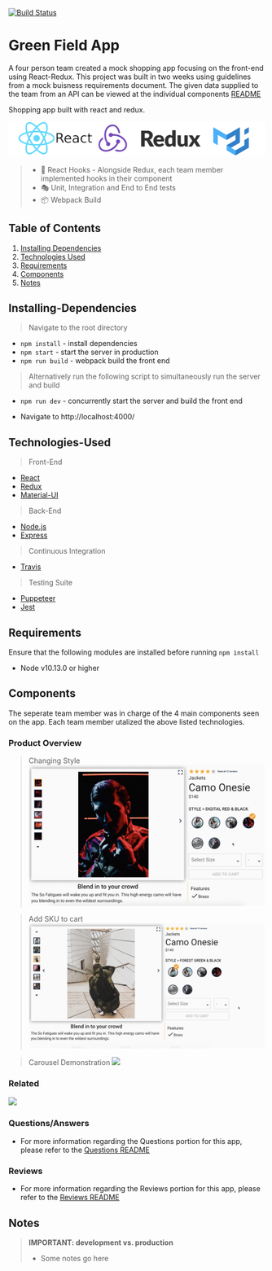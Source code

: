 [![Build Status](https://travis-ci.org/teamuru/greenfieldApp.svg?branch=master)](https://travis-ci.org/teamuru/greenfieldApp)

# Green Field App

<!-- INSERT GIF OF OVERALL APP HERE -->

A four person team created a mock shopping app focusing on the front-end using React-Redux. This project was built in two weeks using guidelines from a mock buisness requirements document. The given data supplied to the team from an API can be viewed at the individual components [README](#Components)

Shopping app built with react and redux.

<p align="center">
<img src="documentation/logos.png">
</p>

> - 🎣 React Hooks - Alongside Redux, each team member implemented hooks in their component
> - 🎭 Unit, Integration and End to End tests
> - 📦 Webpack Build

## Table of Contents

1. [Installing Dependencies](#Installing-Dependencies)
2. [Technologies Used](#Technologies-Used)
3. [Requirements](#Requirements)
4. [Components](#Components)
5. [Notes](#Notes)

## Installing-Dependencies

> Navigate to the root directory

- `npm install` - install dependencies
- `npm start` - start the server in production
- `npm run build` - webpack build the front end

> Alternatively run the following script to simultaneously run the server and build

- `npm run dev` - concurrently start the server and build the front end

* Navigate to http://localhost:4000/

## Technologies-Used

> Front-End

- [React](https://reactjs.org/)
- [Redux](https://redux.js.org/)
- [Material-UI](https://material-ui.com/)

> Back-End

- [Node.js](https://nodejs.org/en/)
- [Express](https://expressjs.com)

> Continuous Integration

- [Travis](https://travis-ci.org/)

> Testing Suite

- [Puppeteer](https://pptr.dev/)
- [Jest](https://jestjs.io/docs/en/api)

## Requirements

Ensure that the following modules are installed before running `npm install`

- Node v10.13.0 or higher

## Components

The seperate team member was in charge of the 4 main components seen on the app. Each team member utalized the above listed technologies.

### Product Overview

> Changing Style
> ![](documentation/Overview/changeStyles.gif)

> Add SKU to cart
> ![](documentation/Overview/addToCart.gif)

> Carousel Demonstration
> ![](documentation/Overview/carousel.gif)

### Related

![](documentation/Related/related-products.gif)

### Questions/Answers

- For more information regarding the Questions portion for this app, please refer to the [ Questions README](documentation/Questions/README.md)

### Reviews

- For more information regarding the Reviews portion for this app, please refer to the [ Reviews README](documentation/Reviews/README.md)

## Notes

> **IMPORTANT: development vs. production**
>
> - Some notes go here
